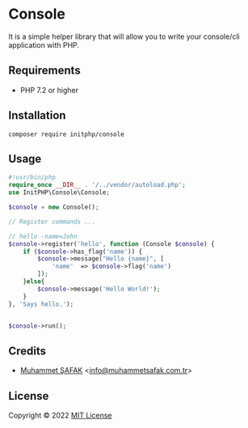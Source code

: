 # Console
It is a simple helper library that will allow you to write your console/cli application with PHP.

## Requirements

- PHP 7.2 or higher

## Installation

```
composer require initphp/console
```

## Usage

```php
#!usr/bin/php
require_once __DIR__ . '/../vendor/autoload.php';
use InitPHP\Console\Console;

$console = new Console();

// Register commands ...

// hello -name=John
$console->register('hello', function (Console $console) {
    if ($console->has_flag('name')) {
        $console->message("Hello {name}", [
            'name'  => $console->flag('name')
        ]);
    }else{
        $console->message('Hello World!');
    }
}, 'Says hello.');


$console->run();
```

## Credits

- [Muhammet ŞAFAK](https://www.muhammetsafak.com.tr) <<info@muhammetsafak.com.tr>>

## License

Copyright &copy; 2022 [MIT License](./LICENSE)